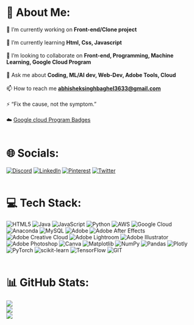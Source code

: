 # 💫 About Me:
🔭 I’m currently working on **Front-end/Clone project**<br><br>🌱 I’m currently learning **Html, Css, Javascript**<br><br>👯 I’m looking to collaborate on **Front-end, Programming, Machine Learning, Google Cloud Program**<br><br>💬 Ask me about **Coding, ML/AI dev, Web-Dev, Adobe Tools, Cloud**<br><br>📫 How to reach me **abhisheksinghbaghel3633@gmail.com**<br><br>⚡ “Fix the cause, not the symptom.”<br></br>☁️  <a href="https://www.cloudskillsboost.google/public_profiles/6b2093ed-acdf-43f7-a0b9-6b07cc5759dd">Google cloud Program Badges</a>
<br></br>

# 🌐 Socials:
[![Discord](https://img.shields.io/badge/Discord-%237289DA.svg?logo=discord&logoColor=white)](https://discordapp.com/users/750802061624606912) [![LinkedIn](https://img.shields.io/badge/LinkedIn-%230077B5.svg?logo=linkedin&logoColor=white)](https://www.linkedin.com/in/abhishek-singh-baghel-382a61176/) [![Pinterest](https://img.shields.io/badge/Pinterest-%23E60023.svg?logo=Pinterest&logoColor=white)](https://in.pinterest.com/abhisheksinghbaghel3633/) [![Twitter](https://img.shields.io/badge/Twitter-%231DA1F2.svg?logo=Twitter&logoColor=white)](https://twitter.com/Abhishek_3633) 
<br></br>

# 💻 Tech Stack:
![HTML5](https://img.shields.io/badge/html5-%23E34F26.svg?style=plastic&logo=html5&logoColor=white) ![Java](https://img.shields.io/badge/java-%23ED8B00.svg?style=plastic&logo=openjdk&logoColor=white) ![JavaScript](https://img.shields.io/badge/javascript-%23323330.svg?style=plastic&logo=javascript&logoColor=%23F7DF1E) ![Python](https://img.shields.io/badge/python-3670A0?style=plastic&logo=python&logoColor=ffdd54) ![AWS](https://img.shields.io/badge/AWS-%23FF9900.svg?style=plastic&logo=amazon-aws&logoColor=white) ![Google Cloud](https://img.shields.io/badge/GoogleCloud-%234285F4.svg?style=plastic&logo=google-cloud&logoColor=white) ![Anaconda](https://img.shields.io/badge/Anaconda-%2344A833.svg?style=plastic&logo=anaconda&logoColor=white) ![MySQL](https://img.shields.io/badge/mysql-%2300000f.svg?style=plastic&logo=mysql&logoColor=white) ![Adobe](https://img.shields.io/badge/adobe-%23FF0000.svg?style=plastic&logo=adobe&logoColor=white) ![Adobe After Effects](https://img.shields.io/badge/Adobe%20After%20Effects-9999FF.svg?style=plastic&logo=Adobe%20After%20Effects&logoColor=white) ![Adobe Creative Cloud](https://img.shields.io/badge/Adobe%20Creative%20Cloud-DA1F26.svg?style=plastic&logo=Adobe%20Creative%20Cloud&logoColor=white) ![Adobe Lightroom](https://img.shields.io/badge/Adobe%20Lightroom-31A8FF.svg?style=plastic&logo=Adobe%20Lightroom&logoColor=white) ![Adobe Illustrator](https://img.shields.io/badge/adobe%20illustrator-%23FF9A00.svg?style=plastic&logo=adobe%20illustrator&logoColor=white) ![Adobe Photoshop](https://img.shields.io/badge/adobe%20photoshop-%2331A8FF.svg?style=plastic&logo=adobe%20photoshop&logoColor=white) ![Canva](https://img.shields.io/badge/Canva-%2300C4CC.svg?style=plastic&logo=Canva&logoColor=white) ![Matplotlib](https://img.shields.io/badge/Matplotlib-%23ffffff.svg?style=plastic&logo=Matplotlib&logoColor=black) ![NumPy](https://img.shields.io/badge/numpy-%23013243.svg?style=plastic&logo=numpy&logoColor=white) ![Pandas](https://img.shields.io/badge/pandas-%23150458.svg?style=plastic&logo=pandas&logoColor=white) ![Plotly](https://img.shields.io/badge/Plotly-%233F4F75.svg?style=plastic&logo=plotly&logoColor=white) ![PyTorch](https://img.shields.io/badge/PyTorch-%23EE4C2C.svg?style=plastic&logo=PyTorch&logoColor=white) ![scikit-learn](https://img.shields.io/badge/scikit--learn-%23F7931E.svg?style=plastic&logo=scikit-learn&logoColor=white) ![TensorFlow](https://img.shields.io/badge/TensorFlow-%23FF6F00.svg?style=plastic&logo=TensorFlow&logoColor=white) ![GIT](https://img.shields.io/badge/Git-fc6d26?style=plastic&logo=git&logoColor=white)
<br></br>

# 📊 GitHub Stats:
![](https://github-readme-stats.vercel.app/api?username=Abhishek3633&theme=midnight-purple&hide_border=false&include_all_commits=false&count_private=false)<br/>
![](https://github-readme-streak-stats.herokuapp.com/?user=Abhishek3633&theme=midnight-purple&hide_border=false)<br/>
![](https://github-readme-stats.vercel.app/api/top-langs/?username=Abhishek3633&theme=midnight-purple&hide_border=false&include_all_commits=false&count_private=false&layout=compact)

